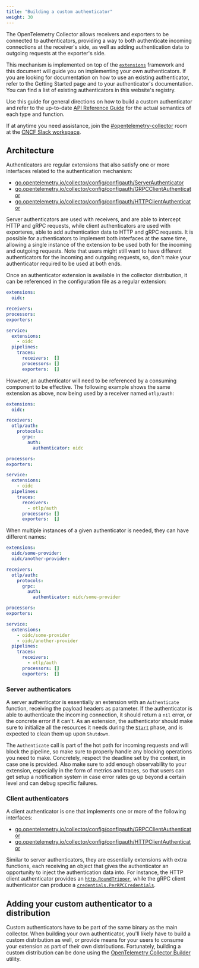 ```yaml
---
title: "Building a custom authenticator"
weight: 30
---
```


The OpenTelemetry Collector allows receivers and exporters to be connected to authenticators, providing a way to both authenticate incoming connections at the receiver's side, as well as adding authentication data to outgoing requests at the exporter's side.

This mechanism is implemented on top of the [`extensions`](https://pkg.go.dev/go.opentelemetry.io/collector/component#Extension) framework and this document will guide you on implementing your own authenticators. If you are looking for documentation on how to use an existing authenticator, refer to the Getting Started page and to your authenticator's documentation. You can find a list of existing authenticators in this website's registry.

Use this guide for general directions on how to build a custom authenticator and refer to the up-to-date [API Reference Guide](https://pkg.go.dev/go.opentelemetry.io/collector/config/configauth) for the actual semantics of each type and function.

If at anytime you need assistance, join the [#opentelemetry-collector](https://cloud-native.slack.com/archives/C01N6P7KR6W) room at the [CNCF Slack workspace](https://slack.cncf.io).

## Architecture

Authenticators are regular extensions that also satisfy one or more interfaces related to the authentication mechanism:

- [go.opentelemetry.io/collector/config/configauth/ServerAuthenticator](https://pkg.go.dev/go.opentelemetry.io/collector/config/configauth#ServerAuthenticator)
- [go.opentelemetry.io/collector/config/configauth/GRPCClientAuthenticator](https://pkg.go.dev/go.opentelemetry.io/collector/config/configauth#GRPCClientAuthenticator)
- [go.opentelemetry.io/collector/config/configauth/HTTPClientAuthenticator](https://pkg.go.dev/go.opentelemetry.io/collector/config/configauth#HTTPClientAuthenticator)

Server authenticators are used with receivers, and are able to intercept HTTP and gRPC requests, while client authenticators are used with exporteres, able to add authentication data to HTTP and gRPC requests. It is possible for authenticators to implement both interfaces at the same time, allowing a single instance of the extension to be used both for the incoming and outgoing requests. Note that users might still want to have different authenticators for the incoming and outgoing requests, so, don't make your authenticator required to be used at both ends.

Once an authenticator extension is available in the collector distribution, it can be referenced in the configuration file as a regular extension:

```yaml
extensions:
  oidc:

receivers:
processors:
exporters:

service:
  extensions:
    - oidc
  pipelines:
    traces:
      receivers:  []
      processors: []
      exporters:  []
```

However, an authenticator will need to be referenced by a consuming component to be effective. The following example shows the same extension as above, now being used by a receiver named `otlp/auth`:

```yaml
extensions:
  oidc:

receivers:
  otlp/auth:
    protocols:
      grpc:
        auth:
          authenticator: oidc

processors:
exporters:

service:
  extensions:
    - oidc
  pipelines:
    traces:
      receivers:
        - otlp/auth
      processors: []
      exporters:  []
```

When multiple instances of a given authenticator is needed, they can have different names:

```yaml
extensions:
  oidc/some-provider:
  oidc/another-provider:

receivers:
  otlp/auth:
    protocols:
      grpc:
        auth:
          authenticator: oidc/some-provider

processors:
exporters:

service:
  extensions:
    - oidc/some-provider
    - oidc/another-provider
  pipelines:
    traces:
      receivers:
        - otlp/auth
      processors: []
      exporters:  []
```

### Server authenticators

A server authenticator is essentially an extension with an `Authenticate` function, receiving the payload headers as parameter. If the authenticator is able to authenticate the incoming connection, it should return a `nil` error, or the concrete error if it can't. As an extension, the authenticator should make sure to initialize all the resources it needs during the [`Start`](https://pkg.go.dev/go.opentelemetry.io/collector/component#Component) phase, and is expected to clean them up upon `Shutdown`.

The `Authenticate` call is part of the hot path for incoming requests and will block the pipeline, so make sure to properly handle any blocking operations you need to make. Concretely, respect the deadline set by the context, in case one is provided. Also make sure to add enough observability to your extension, especially in the form of metrics and traces, so that users can get setup a notification system in case error rates go up beyond a certain level and can debug specific failures.

### Client authenticators

A client authenticator is one that implements one or more of the following interfaces:

- [go.opentelemetry.io/collector/config/configauth/GRPCClientAuthenticator](https://pkg.go.dev/go.opentelemetry.io/collector/config/configauth#GRPCClientAuthenticator)
- [go.opentelemetry.io/collector/config/configauth/HTTPClientAuthenticator](https://pkg.go.dev/go.opentelemetry.io/collector/config/configauth#HTTPClientAuthenticator)

Similar to server authenticators, they are essentially extensions with extra functions, each receiving an object that gives the authenticator an opportunity to inject the authentication data into. For instance, the HTTP client authenticator provides an [`http.RoundTripper`](https://pkg.go.dev/net/http#RoundTripper), while the gRPC client authenticator can produce a [`credentials.PerRPCCredentials`](https://pkg.go.dev/google.golang.org/grpc/credentials#PerRPCCredentials).

## Adding your custom authenticator to a distribution

Custom authenticators have to be part of the same binary as the main collector. When building your own authenticator, you'll likely have to build a custom distribution as well, or provide means for your users to consume your extension as part of their own distributions. Fortunately, building a custom distribution can be done using the [OpenTelemetry Collector Builder](https://github.com/open-telemetry/opentelemetry-collector-builder) utility.
